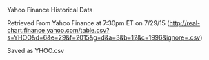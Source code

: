 Yahoo Finance Historical Data

Retrieved From Yahoo Finance at 7:30pm ET on 7/29/15
(http://real-chart.finance.yahoo.com/table.csv?s=YHOO&d=6&e=29&f=2015&g=d&a=3&b=12&c=1996&ignore=.csv)

Saved as YHOO.csv